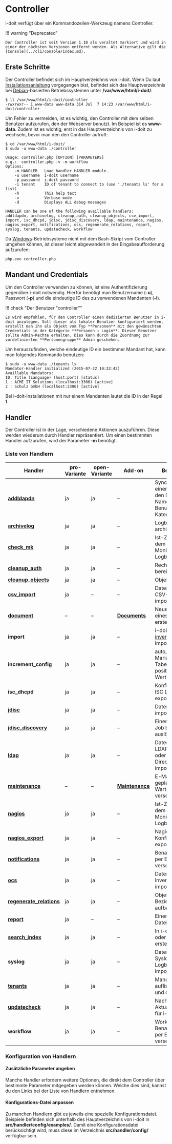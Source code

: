 # Controller

i-doit verfügt über ein Kommandozeilen-Werkzeug namens Controller.

!!! warning "Deprecated"

    Der Controller ist seit Version 1.10 als veraltet markiert und wird in einer der nächsten Versionen entfernt werden. Als Alternative gilt die [Console](../cli/console/index.md).

Erste Schritte
--------------

Der Controller befindet sich im Hauptverzeichnis von i-doit. Wenn Du laut [Installationsanleitung](../../installation/manuelle-installation/setup.md) vorgegangen bist, befindet sich das Hauptverzeichnis bei [Debian](../../installation/manuelle-installation/debian.md)\-basierten Betriebssystemen unter **/var/www/html/i-doit/**:

    $ ll /var/www/html/i-doit/controller
    -rwxrwxr-- 1 www-data www-data 314 Jul  7 14:23 /var/www/html/i-doit/controller

Um Fehler zu vermeiden, ist es wichtig, den Controller mit dem selben Benutzer aufzurufen, den der Webserver benutzt. Im Beispiel ist es **www-data**. Zudem ist es wichtig, erst in das Hauptverzeichnis von i-doit zu wechseln, bevor man den den Controller aufruft:  

    $ cd /var/www/html/i-doit/
    $ sudo -u www-data ./controller

    Usage: controller.php [OPTION] [PARAMETERS]
    e.g.:  controller.php -v -m workflow
    Options:
        -m HANDLER   Load handler HANDLER module.
        -u username  i-doit username
        -p password  i-doit password
        -i tenant    ID of tenant to connect to (use './tenants ls' for a list)
        -h           This help text
        -v           Verbose mode
        -d           Displays ALL debug messages

    HANDLER can be one of the following availlable handlers:
    addldapdn, archivelog, cleanup_auth, cleanup_objects, csv_import, import, isc_dhcpd, jdisc, jdisc_discovery, ldap, maintenance, nagios, nagios_export, notifications, ocs, regenerate_relations, report, syslog, tenants, updatecheck, workflow

Da [Windows](../../installation/manuelle-installation/microsoft-windows-server/index.md)\-Betriebsysteme nicht mit dem Bash-Skript vom Controller umgehen können, ist dieser leicht abgewandelt in der Eingabeaufforderung aufzurufen:

    php.exe controller.php

Mandant und Credentials
-----------------------

Um den Controller verwenden zu können, ist eine Authentifizierung gegenüber i-doit notwendig. Hierfür benötigt man Benutzername (**-u**), Passwort (**-p**) und die eindeutige ID des zu verwendenen Mandanten (**-i**).

!!! check "Der Benutzer "controller""

    Es wird empfohlen, für den Controller einen dedizierten Benutzer in i-doit anzulegen. Soll dieser als lokaler Benutzer konfiguriert werden, erstellt man ihn als Objekt vom Typ **Personen** mit den gewünschten Credentials in der Kategorie **Personen → Login**. Dieser Benutzer sollte Admin-Rechte erhalten. Dies kann durch die Zuordnung zur vordefinierten **Personengruppe** Admin geschehen.

Um herauszufinden, welche eindeutige ID ein bestimmer Mandant hat, kann man folgendes Kommando benutzen:

    $ sudo -u www-data ./tenants ls
    Mandator-Handler initialized (2015-07-22 10:32:42)
    Availlable Mandators:
    ID: Title (Language) (host:port) [status]
    1 : ACME IT Solutions (localhost:3306) [active]
    2 : Schulz GmbH (localhost:3306) [active]

Bei i-doit-Installationen mit nur einem Mandanten lautet die ID in der Regel **1**.  

Handler
-------

Der Controller ist in der Lage, verschiedene Aktionen auszuführen. Diese werden wiederum durch Handler repräsentiert. Um einen bestimmten Handler aufzurufen, wird der Parameter **-m** benötigt.  

### Liste von Handlern

| Handler | pro-Variante | open-Variante | Add-on | Beschreibung |
| --- | --- | --- | --- | --- |
| **[addldapdn](../ldap-verzeichnis/index.md)** | ja  | ja  | –   | Synchronisiere aus einem LDAP/AD den Distinguished Name (DN) der Benutzer (siehe Kategorie **LDAP**) |
| **[archivelog](../../grundlagen/logbuch.md)** | ja  | ja  | –   | Logbuch-Einträge archivieren |
| **[check_mk](../network-monitoring/daten-abfragen-mit-livestatus.md)** | ja  | ja  | –   | Ist-Zustand aus dem Network Monitoring ins Logbuch schreiben |
| **[cleanup_auth](../../effizientes-dokumentieren/rechteverwaltung/index.md)** | ja  | ja  | –   | Rechtesystem bereinigen |
| **[cleanup_objects](../../grundlagen/lebens-und-dokumentationszyklus.md)** | ja  | ja  | –   | Objekte bereinigen |
| **[csv_import](../../daten-konsolidieren/csv-datenimport/index.md)** | ja  | –   | –   | Daten aus einer CSV-Datei importieren |
| [**document**](../../i-doit-pro-add-ons/documents/index.md) | –   | –   | **[Documents](../../i-doit-pro-add-ons/documents/index.md)** | Neue Revision eines Dokuments erstellen |
| **import** | ja  | ja  | –   | i-doit XML oder [h-inventory XML](../../daten-konsolidieren/h-inventory.md) importieren |
| **increment_config** | ja  | ja  | –   | auto_increment von MariaDB-/MySQL-Tabellen auf einen positiven Integer-Wert setzen |
| **isc_dhcpd** | ja  | ja  | –   | Konfiguration für ISC DHCPD exportieren |
| **[jdisc](../../daten-konsolidieren/jdisc-discovery.md)** | ja  | ja  | –   | Daten aus JDisc importieren |
| **[jdisc_discovery](../../daten-konsolidieren/jdisc-discovery.md)** | ja  | ja  | –   | Einen Discovery Job bei JDisc auslösen |
| **[ldap](../ldap-verzeichnis/index.md)** | ja  | ja  | –   | Daten aus einem LDAP-Verzeichnis oder Active Directory (AD) importieren |
| **[maintenance](../../i-doit-pro-add-ons/maintenance.md)** | –   | –   | **[Maintenance](../../i-doit-pro-add-ons/maintenance.md)** | E-Mails bei geplanten Wartungen versenden |
| **[nagios](../network-monitoring/daten-abfragen-mit-livestatus.md)** | ja  | ja  | –   | Ist-Zustand aus dem Network Monitoring ins Logbuch schreiben |
| **[nagios_export](../network-monitoring/nagios.md)** | ja  | ja  | –   | Nagios-Konfiguration exportieren |
| **[notifications](../e-mail.md)** | ja  | ja  | –   | Benachrichtigungen per E-Mail versenden |
| **[ocs](../../i-doit-pro-add-ons/ocs-inventory-ng.md)** | ja  | ja  | –   | Daten aus OCS Inventory NG importieren |
| **[regenerate_relations](../../grundlagen/objekt-beziehungen.md)** | ja  | ja  | –   | Objekt-Beziehungen neu aufbauen |
| **[report](../../auswertungen/report-manager.md)** | ja  | –   | –   | Einen Report als Datei exportieren |
| **[search\_index](../../effizientes-dokumentieren/suche.md)** | ja  | ja  | –   | In i-doit suchen oder Suchindex erstellen/erneuern |
| **syslog** | ja  | ja  | –   | Daten aus dem Syslog in das Logbuch von i-doit importieren |
| **[tenants](../cli/controller.md#mandant-und-credentials)** | ja  | ja  | –   | Mandanten auflisten, aktivieren und deaktivieren |
| **[updatecheck](../../wartung-und-betrieb/update-einspielen.md)** | ja  | ja  | –   | Nach Aktualisierungen für i-doit suchen |
| **workflow** | ja  | ja  | –   | Workflow-Benachrichtigungen per E-Mail versenden |

### Konfiguration von Handlern

#### Zusätzliche Parameter angeben  

Manche Handler erfordern weitere Optionen, die direkt dem Controller über bestimmte Parameter mitgegeben werden können. Welche dies sind, kannst du den Links bei der Liste von Handlern entnehmen.

#### Konfigurations-Datei anpassen

Zu manchen Handlern gibt es jeweils eine spezielle Konfigurationsdatei. Beispiele befinden sich unterhalb des Hauptverzeichnis von i-doit in **src/handler/config/examples/**. Damit eine Konfigurationsdatei berücksichtigt wird, muss diese im Verzeichnis **src/handler/config/** verfügbar sein.